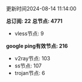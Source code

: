 更新时间2024-08-14 11:14:00

**总订阅: 22**
**总节点: 4771**
- vless节点: 9

**google ping有效节点: 216**
- v2ray节点: 103
- ss节点: 107
- trojan节点: 6

